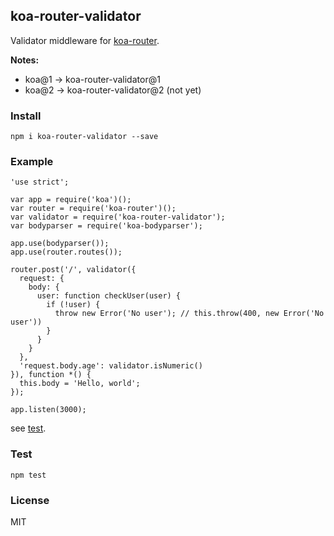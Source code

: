 ## koa-router-validator

Validator middleware for [koa-router](https://github.com/alexmingoia/koa-router).

**Notes:**

- koa@1 -> koa-router-validator@1
- koa@2 -> koa-router-validator@2 (not yet)

### Install

```
npm i koa-router-validator --save
```

### Example

```
'use strict';

var app = require('koa')();
var router = require('koa-router')();
var validator = require('koa-router-validator');
var bodyparser = require('koa-bodyparser');

app.use(bodyparser());
app.use(router.routes());

router.post('/', validator({
  request: {
    body: {
      user: function checkUser(user) {
        if (!user) {
          throw new Error('No user'); // this.throw(400, new Error('No user'))
        }
      }
    }
  },
  'request.body.age': validator.isNumeric()
}), function *() {
  this.body = 'Hello, world';
});

app.listen(3000);
```

see [test](./test.js).

### Test

```
npm test
```

### License

MIT